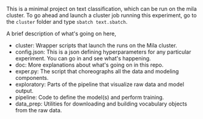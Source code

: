 This is a minimal project on text classification, which can be run on the mila
cluster. To go ahead and launch a cluster job running this experiment, go to the
`cluster` folder and type `sbatch text.sbatch`.

A brief description of what's going on here,

- cluster: Wrapper scripts that launch the runs on the Mila cluster.
- config.json: This is a json defining hyperparameters for any particular
  experiment. You can go in and see what's happening.
- doc: More explanations about what's going on in this repo.
- exper.py: The script that choreographs all the data and modeling components.
- exploratory: Parts of the pipeline that visualize raw data and model output.
- pipeline: Code to define the model(s) and perform training.
- data_prep: Utilities for downloading and building vocabulary objects from the
  raw data.
